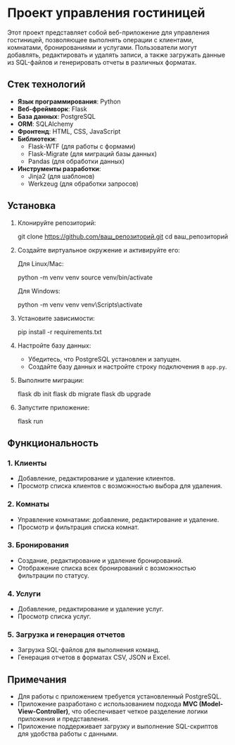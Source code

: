 # Проект управления гостиницей

Этот проект представляет собой веб-приложение для управления гостиницей, позволяющее выполнять операции с клиентами, комнатами, бронированиями и услугами. Пользователи могут добавлять, редактировать и удалять записи, а также загружать данные из SQL-файлов и генерировать отчеты в различных форматах.

## Стек технологий

- **Язык программирования**: Python
- **Веб-фреймворк**: Flask
- **База данных**: PostgreSQL
- **ORM**: SQLAlchemy
- **Фронтенд**: HTML, CSS, JavaScript
- **Библиотеки**:
  - Flask-WTF (для работы с формами)
  - Flask-Migrate (для миграций базы данных)
  - Pandas (для обработки данных)
- **Инструменты разработки**:
  - Jinja2 (для шаблонов)
  - Werkzeug (для обработки запросов)

## Установка

1. Клонируйте репозиторий:

   
   git clone https://github.com/ваш_репозиторий.git
   cd ваш_репозиторий
   

2. Создайте виртуальное окружение и активируйте его:

   Для Linux/Mac:

   
   python -m venv venv
   source venv/bin/activate
   

   Для Windows:

   
   python -m venv venv
   venv\Scripts\activate
   

3. Установите зависимости:

   
   pip install -r requirements.txt
   

4. Настройте базу данных:
   - Убедитесь, что PostgreSQL установлен и запущен.
   - Создайте базу данных и настройте строку подключения в `app.py`.

5. Выполните миграции:

   
   flask db init
   flask db migrate
   flask db upgrade
   

6. Запустите приложение:

   
   flask run
   

## Функциональность

### 1. **Клиенты**
- Добавление, редактирование и удаление клиентов.
- Просмотр списка клиентов с возможностью выбора для удаления.

### 2. **Комнаты**
- Управление комнатами: добавление, редактирование и удаление.
- Просмотр и фильтрация списка комнат.

### 3. **Бронирования**
- Создание, редактирование и удаление бронирований.
- Отображение списка всех бронирований с возможностью фильтрации по статусу.

### 4. **Услуги**
- Добавление, редактирование и удаление услуг.
- Просмотр списка услуг.

### 5. **Загрузка и генерация отчетов**
- Загрузка SQL-файлов для выполнения команд.
- Генерация отчетов в форматах CSV, JSON и Excel.

## Примечания

- Для работы с приложением требуется установленный PostgreSQL.
- Приложение разработано с использованием подхода **MVC (Model-View-Controller)**, что обеспечивает четкое разделение логики приложения и представления.
- Приложение поддерживает загрузку и выполнение SQL-скриптов для удобства работы с данными.

